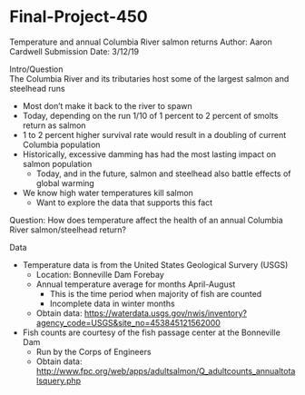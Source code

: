 # Final-Project-450
Temperature and annual Columbia River salmon returns
Author: Aaron Cardwell
Submission Date: 3/12/19

Intro/Question   
The Columbia River and its tributaries host some of the largest salmon and steelhead runs   
* Most don’t make it back to the river to spawn  
* Today, depending on the run 1/10 of 1 percent to 2 percent of smolts return as salmon  
* 1 to 2 percent higher survival rate would result in a doubling of current Columbia population  
* Historically, excessive damming has had the most lasting impact on salmon population     
     * Today, and in the future, salmon and steelhead also battle effects of global warming  
* We know high water temperatures kill salmon   
     * Want to explore the data that supports this fact  

Question: How does temperature affect the health of an annual Columbia River salmon/steelhead return?  

Data  
* Temperature data is from the United States Geological Survery (USGS)   
     * Location: Bonneville Dam Forebay  
     * Annual temperature average for months April-August  
          * This is the time period when majority of fish are counted  
          * Incomplete data in winter months 
     * Obtain data: https://waterdata.usgs.gov/nwis/inventory?agency_code=USGS&site_no=453845121562000   
* Fish counts are courtesy of the fish passage center at the Bonneville Dam  
     * Run by the Corps of Engineers  
     * Obtain data: http://www.fpc.org/web/apps/adultsalmon/Q_adultcounts_annualtotalsquery.php  

